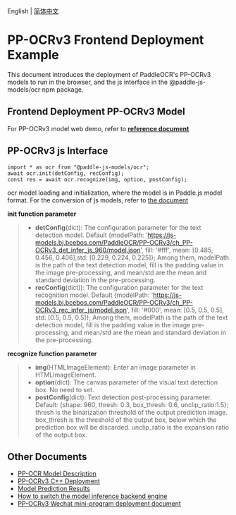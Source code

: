 English | [简体中文](README_CN.md)
# PP-OCRv3 Frontend Deployment Example

This document introduces the deployment of PaddleOCR's PP-OCRv3 models to run in the browser, and the js interface in the @paddle-js-models/ocr npm package.


## Frontend Deployment PP-OCRv3 Model

For PP-OCRv3 model web demo, refer to [**reference document**](../../../../application/js/web_demo/)


## PP-OCRv3 js Interface

```
import * as ocr from "@paddle-js-models/ocr";
await ocr.init(detConfig, recConfig);
const res = await ocr.recognize(img, option, postConfig);
```
ocr model loading and initialization, where the model is in Paddle.js model format. For the conversion of js models, refer to [the document](../../../../application/js/web_demo/README.md)

**init function parameter**

> * **detConfig**(dict): The configuration parameter for the text detection model. Default {modelPath: 'https://js-models.bj.bcebos.com/PaddleOCR/PP-OCRv3/ch_PP-OCRv3_det_infer_js_960/model.json', fill: '#fff', mean: [0.485, 0.456, 0.406],std: [0.229, 0.224, 0.225]}; Among them, modelPath is the path of the text detection model, fill is the padding value in the image pre-processing, and mean/std are the mean and standard deviation in the pre-processing.
> * **recConfig**(dict)): The configuration parameter for the text recognition model. Default {modelPath: 'https://js-models.bj.bcebos.com/PaddleOCR/PP-OCRv3/ch_PP-OCRv3_rec_infer_js/model.json', fill: '#000', mean: [0.5, 0.5, 0.5], std: [0.5, 0.5, 0.5]}; Among them, modelPath is the path of the text detection model, fill is the padding value in the image pre-processing, and mean/std are the mean and standard deviation in the pre-processing.


**recognize function parameter**

> * **img**(HTMLImageElement): Enter an image parameter in HTMLImageElement. 
> * **option**(dict): The canvas parameter of the visual text detection box. No need to set.
> * **postConfig**(dict): Text detection post-processing parameter. Default: {shape: 960, thresh: 0.3, box_thresh: 0.6, unclip_ratio:1.5}; thresh is the binarization threshold of the output prediction image. box_thresh is the threshold of the output box, below which the prediction box will be discarded. unclip_ratio is the expansion ratio of the output box.

## Other Documents

- [PP-OCR Model Description](../../)
- [PP-OCRv3 C++ Deployment](../cpp)
- [Model Prediction Results](../../../../../docs/api/vision_results/)
- [How to switch the model inference backend engine](../../../../../docs/en/faq/how_to_change_backend.md)
- [PP-OCRv3 Wechat mini-program deployment document](../mini_program/)

